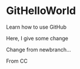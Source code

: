 # GitHelloWorld
Learn how to use GitHub

Here, I give some change

Change from newbranch...

From CC
